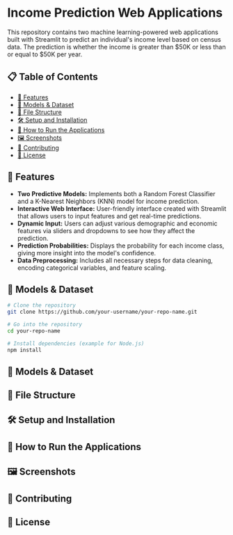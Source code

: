 # Income Prediction Web Applications

This repository contains two machine learning-powered web applications built with Streamlit to predict an individual's income level based on census data. The prediction is whether the income is greater than $50K or less than or equal to $50K per year.

## 📋 Table of Contents

- [🌟 Features](#features)
- [🤖 Models & Dataset](#models)
- [📂 File Structure](#structure)
- [🛠️ Setup and Installation](#setup)
- [🚀 How to Run the Applications](#how-to)
- [🖼️ Screenshots](#screenshots)
- [🤝 Contributing](#contribution)
- [📜 License](#license)

## 🌟 Features

- **Two Predictive Models:** Implements both a Random Forest Classifier and a K-Nearest Neighbors (KNN) model for income prediction.
- **Interactive Web Interface:** User-friendly interface created with Streamlit that allows users to input features and get real-time predictions.
- **Dynamic Input:** Users can adjust various demographic and economic features via sliders and dropdowns to see how they affect the prediction.
- **Prediction Probabilities:** Displays the probability for each income class, giving more insight into the model's confidence.
- **Data Preprocessing:** Includes all necessary steps for data cleaning, encoding categorical variables, and feature scaling.

## 🤖 Models & Dataset

```bash
# Clone the repository
git clone https://github.com/your-username/your-repo-name.git

# Go into the repository
cd your-repo-name

# Install dependencies (example for Node.js)
npm install
```

## 🤖 Models & Dataset



## 📂 File Structure

## 🛠️ Setup and Installation

## 🚀 How to Run the Applications

## 🖼️ Screenshots

## 🤝 Contributing

## 📜 License
